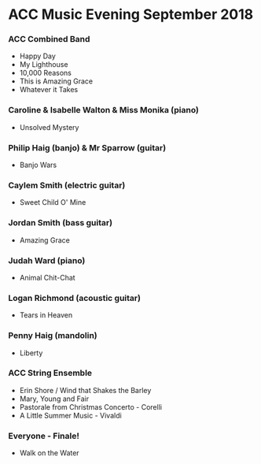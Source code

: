 # ACC Music Evening September 2018

### ACC Combined Band

- Happy Day 
- My Lighthouse 
- 10,000 Reasons
- This is Amazing Grace 
- Whatever it Takes 

### Caroline & Isabelle Walton & Miss Monika (piano)

- Unsolved Mystery

### Philip Haig (banjo) & Mr Sparrow (guitar)

- Banjo Wars

### Caylem Smith (electric guitar)

- Sweet Child O' Mine

### Jordan Smith (bass guitar)

- Amazing Grace

### Judah Ward (piano)

- Animal Chit-Chat

### Logan Richmond (acoustic guitar)

- Tears in Heaven

### Penny Haig (mandolin)

- Liberty

### ACC String Ensemble

- Erin Shore / Wind that Shakes the Barley
- Mary, Young and Fair
- Pastorale from Christmas Concerto - Corelli
- A Little Summer Music - Vivaldi

### Everyone - Finale!

- Walk on the Water
